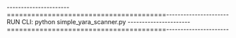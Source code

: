 ----------------------=======================================----------------------
RUN CLI: python simple_yara_scanner.py
----------------------=======================================----------------------